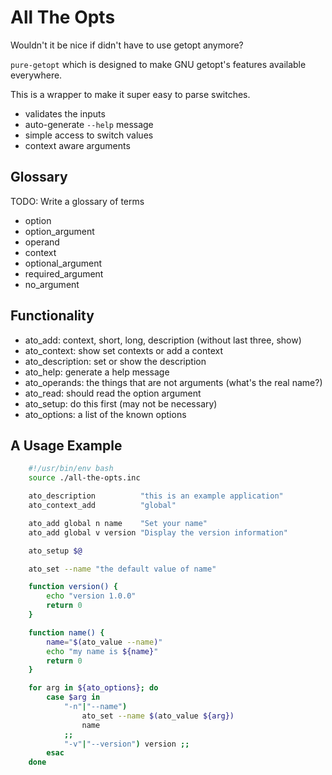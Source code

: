 # All The Opts

Wouldn't it be nice if didn't have to use getopt anymore?

`pure-getopt` which is designed to make GNU getopt's features available everywhere.

This is a wrapper to make it super easy to parse switches.

- validates the inputs
- auto-generate `--help` message
- simple access to switch values
- context aware arguments


## Glossary

TODO: Write a glossary of terms

- option
- option_argument
- operand
- context
- optional_argument
- required_argument
- no_argument


## Functionality

- ato_add:             context, short, long, description (without last three, show)
- ato_context:         show set contexts or add a context
- ato_description:     set or show the description
- ato_help:            generate a help message
- ato_operands:        the things that are not arguments (what's the real name?)
- ato_read:            should read the option argument
- ato_setup:           do this first (may not be necessary)
- ato_options:         a list of the known options

## A Usage Example

``` bash
    #!/usr/bin/env bash
    source ./all-the-opts.inc

    ato_description          "this is an example application"
    ato_context_add          "global"

    ato_add global n name    "Set your name"
    ato_add global v version "Display the version information"

    ato_setup $@

    ato_set --name "the default value of name"

    function version() {
        echo "version 1.0.0"
        return 0
    }

    function name() {
        name="$(ato_value --name)"
        echo "my name is ${name}"
        return 0
    }

    for arg in ${ato_options}; do
        case $arg in
            "-n"|"--name")
                ato_set --name $(ato_value ${arg})
                name
            ;;
            "-v"|"--version") version ;;
        esac
    done
```
